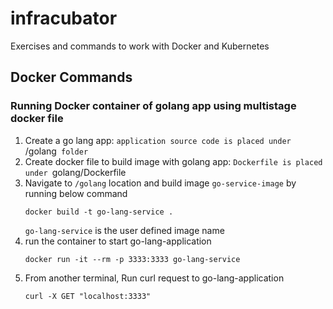 # infracubator
Exercises and commands to work with Docker and Kubernetes

## Docker Commands

### Running Docker container of golang app using multistage docker file
1. Create a go lang app: `application source code is placed under `/golang` folder`
2. Create docker file to build image with golang app: `Dockerfile is placed under `golang/Dockerfile` `
3. Navigate to `/golang` location and build image `go-service-image` by running below command
   ```
   docker build -t go-lang-service .
   ```
   `go-lang-service` is the user defined image name 
4. run the container to start go-lang-application
    ```
    docker run -it --rm -p 3333:3333 go-lang-service
    ```
5. From another  terminal, Run curl request to go-lang-application
    ```
    curl -X GET "localhost:3333"
    ```